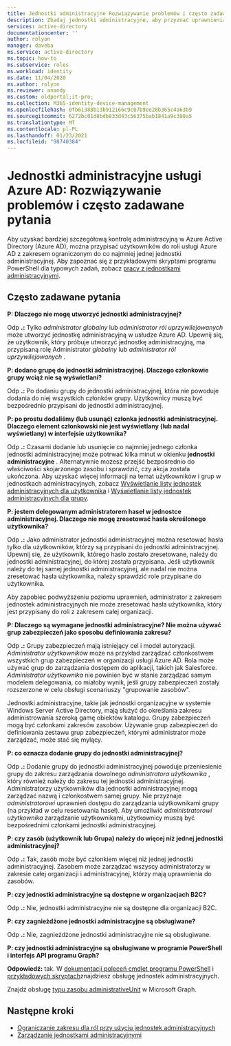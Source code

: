 ```yaml
---
title: Jednostki administracyjne Rozwiązywanie problemów i często zadawane pytania — Azure Active Directory | Microsoft Docs
description: Zbadaj jednostki administracyjne, aby przyznać uprawnienia z ograniczonym zakresem w Azure Active Directory.
services: active-directory
documentationcenter: ''
author: rolyon
manager: daveba
ms.service: active-directory
ms.topic: how-to
ms.subservice: roles
ms.workload: identity
ms.date: 11/04/2020
ms.author: rolyon
ms.reviewer: anandy
ms.custom: oldportal;it-pro;
ms.collection: M365-identity-device-management
ms.openlocfilehash: 0fb61388b13b912166c9c07b9ee28b365c4a63b9
ms.sourcegitcommit: 6272bc01d8bdb833d43c56375bab1841a9c380a5
ms.translationtype: MT
ms.contentlocale: pl-PL
ms.lasthandoff: 01/23/2021
ms.locfileid: "98740384"
---
```

# <a name="azure-ad-administrative-units-troubleshooting-and-faq"></a>Jednostki administracyjne usługi Azure AD: Rozwiązywanie problemów i często zadawane pytania

Aby uzyskać bardziej szczegółową kontrolę administracyjną w Azure Active Directory (Azure AD), można przypisać użytkowników do roli usługi Azure AD z zakresem ograniczonym do co najmniej jednej jednostki administracyjnej. Aby zapoznać się z przykładowymi skryptami programu PowerShell dla typowych zadań, zobacz [pracy z jednostkami administracyjnymi](/powershell/azure/active-directory/working-with-administrative-units?view=azureadps-2.0&preserve-view=true).

## <a name="frequently-asked-questions"></a>Często zadawane pytania

**P: Dlaczego nie mogę utworzyć jednostki administracyjnej?**

Odp **.:** Tylko *administrator globalny* lub *administrator ról uprzywilejowanych* może utworzyć jednostkę administracyjną w usłudze Azure AD. Upewnij się, że użytkownik, który próbuje utworzyć jednostkę administracyjną, ma przypisaną rolę Administrator *globalny* lub *administrator ról uprzywilejowanych* .

**P: dodano grupę do jednostki administracyjnej. Dlaczego członkowie grupy wciąż nie są wyświetlani?**

Odp **.:** Po dodaniu grupy do jednostki administracyjnej, która nie powoduje dodania do niej wszystkich członków grupy. Użytkownicy muszą być bezpośrednio przypisani do jednostki administracyjnej.

**P: po prostu dodaliśmy (lub usunąć) członka jednostki administracyjnej. Dlaczego element członkowski nie jest wyświetlany (lub nadal wyświetlany) w interfejsie użytkownika?**

Odp **.:** Czasami dodanie lub usunięcie co najmniej jednego członka jednostki administracyjnej może potrwać kilka minut w okienku **jednostki administracyjne** . Alternatywnie możesz przejść bezpośrednio do właściwości skojarzonego zasobu i sprawdzić, czy akcja została ukończona. Aby uzyskać więcej informacji na temat użytkowników i grup w jednostkach administracyjnych, zobacz [Wyświetlanie listy jednostek administracyjnych dla użytkownika](admin-units-add-manage-users.md) i [Wyświetlanie listy jednostek administracyjnych dla grupy](admin-units-add-manage-groups.md).

**P: jestem delegowanym administratorem haseł w jednostce administracyjnej. Dlaczego nie mogę zresetować hasła określonego użytkownika?**

Odp **.:** Jako administrator jednostki administracyjnej można resetować hasła tylko dla użytkowników, którzy są przypisani do jednostki administracyjnej. Upewnij się, że użytkownik, którego hasło zostało zresetowane, należy do jednostki administracyjnej, do której została przypisana. Jeśli użytkownik należy do tej samej jednostki administracyjnej, ale nadal nie można zresetować hasła użytkownika, należy sprawdzić role przypisane do użytkownika. 

Aby zapobiec podwyższeniu poziomu uprawnień, administrator z zakresem jednostek administracyjnych nie może zresetować hasła użytkownika, który jest przypisany do roli z zakresem całej organizacji.

**P: Dlaczego są wymagane jednostki administracyjne? Nie można używać grup zabezpieczeń jako sposobu definiowania zakresu?**

Odp **.:** Grupy zabezpieczeń mają istniejący cel i model autoryzacji. *Administrator użytkowników* może na przykład zarządzać członkostwem wszystkich grup zabezpieczeń w organizacji usługi Azure AD. Rola może używać grup do zarządzania dostępem do aplikacji, takich jak Salesforce. *Administrator użytkownika* nie powinien być w stanie zarządzać samym modelem delegowania, co miałoby wynik, jeśli grupy zabezpieczeń zostały rozszerzone w celu obsługi scenariuszy "grupowanie zasobów". 

Jednostki administracyjne, takie jak jednostki organizacyjne w systemie Windows Server Active Directory, mają służyć do określania zakresu administrowania szeroką gamę obiektów katalogu. Grupy zabezpieczeń mogą być członkami zakresów zasobów. Używanie grup zabezpieczeń do definiowania zestawu grup zabezpieczeń, którymi administrator może zarządzać, może stać się mylący.

**P: co oznacza dodanie grupy do jednostki administracyjnej?**

Odp **.:** Dodanie grupy do jednostki administracyjnej powoduje przeniesienie grupy do zakresu zarządzania dowolnego *administratora użytkownika* , który również należy do zakresu tej jednostki administracyjnej. Administratorzy użytkowników dla jednostki administracyjnej mogą zarządzać nazwą i członkostwem samej grupy. Nie przyznaje *administratorowi* uprawnień dostępu do zarządzania użytkownikami grupy (na przykład w celu resetowania haseł). Aby umożliwić *administratorowi użytkownika* zarządzanie użytkownikami, użytkownicy muszą być bezpośrednimi członkami jednostki administracyjnej.

**P: czy zasób (użytkownik lub Grupa) należy do więcej niż jednej jednostki administracyjnej?**

Odp **.:** Tak, zasób może być członkiem więcej niż jednej jednostki administracyjnej. Zasobem może zarządzać wszyscy administratorzy w zakresie całej organizacji i administracyjnej, którzy mają uprawnienia do zasobów.

**P: czy jednostki administracyjne są dostępne w organizacjach B2C?**

Odp **.:** Nie, jednostki administracyjne nie są dostępne dla organizacji B2C.

**P: czy zagnieżdżone jednostki administracyjne są obsługiwane?**

Odp **.:** Nie, zagnieżdżone jednostki administracyjne nie są obsługiwane.

**P: czy jednostki administracyjne są obsługiwane w programie PowerShell i interfejs API programu Graph?**

**Odpowiedź:** tak. W [dokumentacji poleceń cmdlet programu PowerShell](/powershell/module/Azuread/?view=azureadps-2.0&preserve-view=true) i [przykładowych skryptach](/powershell/azure/active-directory/working-with-administrative-units?view=azureadps-2.0&preserve-view=true)znajdziesz obsługę jednostek administracyjnych.

Znajdź obsługę [typu zasobu administrativeUnit](/graph/api/resources/administrativeunit?view=graph-rest-1.0&preserve-view=true) w Microsoft Graph.

## <a name="next-steps"></a>Następne kroki

- [Ograniczanie zakresu dla ról przy użyciu jednostek administracyjnych](administrative-units.md)
- [Zarządzanie jednostkami administracyjnymi](admin-units-manage.md)
